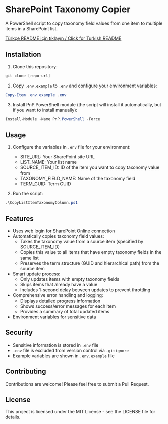 # SharePoint Taxonomy Copier

A PowerShell script to copy taxonomy field values from one item to multiple items in a SharePoint list.

[Türkçe README için tıklayın / Click for Turkish README](README_TR.md)

## Installation

1. Clone this repository:
```powershell
git clone [repo-url]
```

2. Copy `.env.example` to `.env` and configure your environment variables:
```powershell
Copy-Item .env.example .env
```

3. Install PnP.PowerShell module (the script will install it automatically, but if you want to install manually):
```powershell
Install-Module -Name PnP.PowerShell -Force
```

## Usage

1. Configure the variables in `.env` file for your environment:
   - SITE_URL: Your SharePoint site URL
   - LIST_NAME: Your list name
   - SOURCE_ITEM_ID: ID of the item you want to copy taxonomy value from
   - TAXONOMY_FIELD_NAME: Name of the taxonomy field
   - TERM_GUID: Term GUID

2. Run the script:
```powershell
.\CopyListItemTaxonomyColumn.ps1
```

## Features

- Uses web login for SharePoint Online connection
- Automatically copies taxonomy field values:
  - Takes the taxonomy value from a source item (specified by SOURCE_ITEM_ID)
  - Copies this value to all items that have empty taxonomy fields in the same list
  - Preserves the term structure (GUID and hierarchical path) from the source item
- Smart update process:
  - Only updates items with empty taxonomy fields
  - Skips items that already have a value
  - Includes 1-second delay between updates to prevent throttling
- Comprehensive error handling and logging:
  - Displays detailed progress information
  - Shows success/error messages for each item
  - Provides a summary of total updated items
- Environment variables for sensitive data

## Security

- Sensitive information is stored in `.env` file
- `.env` file is excluded from version control via `.gitignore`
- Example variables are shown in `.env.example` file

## Contributing

Contributions are welcome! Please feel free to submit a Pull Request.

## License

This project is licensed under the MIT License - see the LICENSE file for details.
